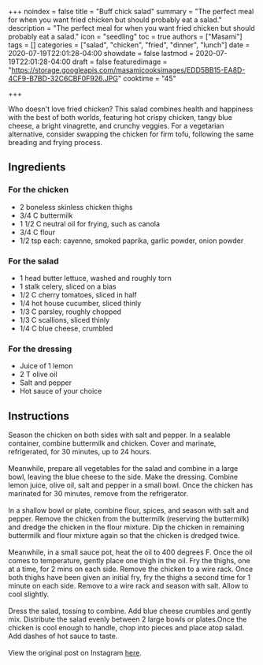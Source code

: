 +++
noindex = false
title = "Buff chick salad"
summary = "The perfect meal for when you want fried chicken but should probably eat a salad."
description = "The perfect meal for when you want fried chicken but should probably eat a salad."
icon = "seedling"
toc = true
authors = ["Masami"]
tags = []
categories = ["salad", "chicken", "fried", "dinner", "lunch"]
date = 2020-07-19T22:01:28-04:00
showdate = false
lastmod = 2020-07-19T22:01:28-04:00
draft = false
featuredimage = "https://storage.googleapis.com/masamicooksimages/EDD5BB15-EA8D-4CF9-B7BD-32C6CBF0F926.JPG"
cooktime = "45"

+++

Who doesn't love fried chicken? This salad combines health and happiness with the best of both worlds, featuring hot crispy chicken, tangy blue cheese, a bright vinagrette, and crunchy veggies. For a vegetarian alternative, consider swapping the chicken for firm tofu, following the same breading and frying process.

## Ingredients

### For the chicken

- 2 boneless skinless chicken thighs
- 3/4 C buttermilk
- 1 1/2 C neutral oil for frying, such as canola
- 3/4 C flour
- 1/2 tsp each: cayenne, smoked paprika, garlic powder, onion powder

### For the salad

- 1 head butter lettuce, washed and roughly torn
- 1 stalk celery, sliced on a bias
- 1/2 C cherry tomatoes, sliced in half
- 1/4 hot house cucumber, sliced thinly
- 1/3 C parsley, roughly chopped
- 1/3 C scallions, sliced thinly
- 1/4 C blue cheese, crumbled

### For the dressing

- Juice of 1 lemon
- 2 T olive oil
- Salt and pepper
- Hot sauce of your choice

## Instructions

Season the chicken on both sides with salt and pepper. In a sealable container, combine buttermilk and chicken. Cover and marinate, refrigerated, for 30 minutes, up to 24 hours.\
\
Meanwhile, prepare all vegetables for the salad and combine in a large bowl, leaving the blue cheese to the side. Make the dressing. Combine lemon juice, olive oil, salt and pepper in a small bowl. Once the chicken has marinated for 30 minutes, remove from the refrigerator.\
\
In a shallow bowl or plate, combine flour, spices, and season with salt and pepper. Remove the chicken from the buttermilk (reserving the buttermilk) and dredge the chicken in the flour mixture. Dip the chicken in remaining buttermilk and flour mixture again so that the chicken is dredged twice.\
\
Meanwhile, in a small sauce pot, heat the oil to 400 degrees F. Once the oil comes to temperature, gently place one thigh in the oil. Fry the thighs, one at a time, for 2 mins on each side. Remove the chicken to a wire rack. Once both thighs have been given an initial fry, fry the thighs a second time for 1 minute on each side. Remove to a wire rack and season with salt. Allow to cool slightly.\
\
Dress the salad, tossing to combine. Add blue cheese crumbles and gently mix. Distribute the salad evenly between 2 large bowls or plates.Once the chicken is cool enough to handle, chop into pieces and place atop salad. Add dashes of hot sauce to taste.\
\
View the original post on Instagram [here](https://www.instagram.com/p/CAbqCulB3cN/).
